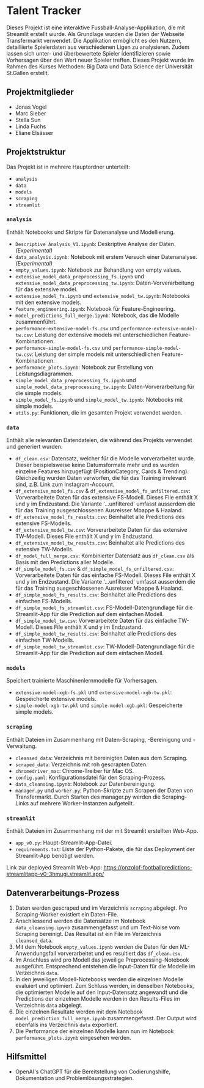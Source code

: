 # Talent Tracker
Dieses Projekt ist eine interaktive Fussball-Analyse-Applikation, die mit Streamlit erstellt wurde. Als Grundlage wurden die Daten der Webseite Transfermarkt verwendet. Die Applikation ermöglicht es den Nutzern, detaillierte Spielerdaten aus verschiedenen Ligen zu analysieren. Zudem lassen sich unter- und überbewertete Spieler identifizieren sowie Vorhersagen über den Wert neuer Spieler treffen. Dieses Projekt wurde im Rahmen des Kurses Methoden: Big Data und Data Science der Universität St.Gallen erstellt.

## Projektmitglieder
- Jonas Vogel
- Marc Sieber
- Stella Sun
- Linda Fuchs
- Eliane Elsässer

## Projektstruktur
Das Projekt ist in mehrere Hauptordner unterteilt:

- `analysis`
- `data`
- `models`
- `scraping`
- `streamlit`

### `analysis`
Enthält Notebooks und Skripte für Datenanalyse und Modellierung.

- `Descriptive Analysis_V1.ipynb`: Deskriptive Analyse der Daten. *(Experimental)*
- `data_analysis.ipynb`: Notebook mit erstem Versuch einer Datenanalyse. *(Experimental)*
- `empty_values.ipynb`: Notebook zur Behandlung von empty values.
- `extensive_model_data_preprocessing_fs.ipynb` und `extensive_model_data_preprocessing_tw.ipynb`: Daten-Vorverarbeitung für das extensive model.
- `extensive_model_fs.ipynb` und `extensive_model_tw.ipynb`: Notebooks mit den extensive models.
- `feature_engineering.ipynb`: Notebook für Feature-Engineering.
- `model_predictions_full_merge.ipynb`: Notebook, das die Modelle zusammenführt.
- `performance-extensive-model-fs.csv` und `performance-extensive-model-tw.csv`: Leistung der extensive models mit unterschiedlichen Feature-Kombinationen.
- `performance-simple-model-fs.csv` und `performance-simple-model-tw.csv`: Leistung der simple models mit unterschiedlichen Feature-Kombinationen.
- `performance_plots.ipynb`: Notebook zur Erstellung von Leistungsdiagrammen.
- `simple_model_data_preprocessing_fs.ipynb` und `simple_model_data_preprocessing_tw.ipynb`: Daten-Vorverarbeitung für die simple models.
- `simple_model_fs.ipynb` und `simple_model_tw.ipynb`: Notebooks mit simple models.
- `utils.py`: Funktionen, die im gesamten Projekt verwendet werden.

### `data`
Enthält alle relevanten Datendateien, die während des Projekts verwendet und generiert wurden.

- `df_clean.csv`: Datensatz, welcher für die Modelle vorverarbeitet wurde. Dieser beispielsweise keine Datumsformate mehr und es wurden einzelne Features hinzugefügt (PositionCategory, Cards & Trending). Gleichzeitig wurden Daten verworfen, die für das Training irrelevant sind, z.B. Link zum Instagram-Account.
- `df_extensive_model_fs.csv` & `df_extensive_model_fs_unfiltered.csv`: Vorverarbeitete Daten für das extensive FS-Modell. Dieses File enthält X und y im Endzustand. Die Variante '...unfiltered' umfasst ausserdem die für das Training ausgeschlossenen Ausreisser Mbappe & Haaland.
- `df_extensive_model_fs_results.csv`: Beinhaltet alle Predictions des extensive FS-Modells.
- `df_extensive_model_tw.csv`: Vorverarbeitete Daten für das extensive TW-Modell. Dieses File enthält X und y im Endzustand.
- `df_extensive_model_tw_results.csv`: Beinhaltet alle Predictions des extensive TW-Modells.
- `df_model_full_merge.csv`: Kombinierter Datensatz aus `df_clean.csv` als Basis mit den Predictions aller Modelle.
- `df_simple_model_fs.csv` & `df_simple_model_fs_unfiltered.csv`: Vorverarbeitete Daten für das einfache FS-Modell. Dieses File enthält X und y im Endzustand. Die Variante '...unfiltered' umfasst ausserdem die für das Training ausgeschlossenen Ausreisser Mbappe & Haaland.
- `df_simple_model_fs_results.csv`: Beinhaltet alle Predictions des einfachen FS-Modells.
- `df_simple_model_fs_streamlit.csv`: FS-Modell-Datengrundlage für die Streamlit-App für die Prediction auf dem einfachen Modell.
- `df_simple_model_tw.csv`: Vorverarbeitete Daten für das einfache TW-Modell. Dieses File enthält X und y im Endzustand.
- `df_simple_model_tw_results.csv`: Beinhaltet alle Predictions des einfachen TW-Modells.
- `df_simple_model_tw_streamlit.csv`: TW-Modell-Datengrundlage für die Streamlit-App für die Prediction auf dem einfachen Modell.

### `models`
Speichert trainierte Maschinenlernmodelle für Vorhersagen.

- `extensive-model-xgb-fs.pkl` und `extensive-model-xgb-tw.pkl`: Gespeicherte extensive models.
- `simple-model-xgb-tw.pkl` und `simple-model-xgb.pkl`: Gespeicherte simple models.

### `scraping`
Enthält Dateien im Zusammenhang mit Daten-Scraping, -Bereinigung und -Verwaltung.

- `cleansed_data`: Verzeichnis mit bereinigten Daten aus dem Scraping.
- `scraped_data`: Verzeichnis mit roh gescrapten Daten.
- `chromedriver_mac`: Chrome-Treiber für Mac OS.
- `config.yaml`: Konfigurationsdatei für den Scraping-Prozess.
- `data_cleansing.ipynb`: Notebook zur Datenbereinigung.
- `manager.py` und `worker.py`: Python-Skripte zum Scrapen der Daten von Transfermarkt. Durch Starten des manager.py werden die Scraping-Links auf mehrere Worker-Instanzen aufgeteilt.

### `streamlit`
Enthält Dateien im Zusammenhang mit der mit Streamlit erstellten Web-App.

- `app_v0.py`: Haupt-Streamlit-App-Datei.
- `requirements.txt`: Liste der Python-Pakete, die für das Deployment der Streamlit-App benötigt werden.

Link zur deployed Streamlit Web-App: https://onzolof-footballpredictions-streamlitapp-v0-3hmugi.streamlit.app/

## Datenverarbeitungs-Prozess

1. Daten werden gescraped und im Verzeichnis `scraping` abgelegt. Pro Scraping-Worker existiert ein Daten-File.
2. Anschliessend werden die Datensätze im Notebook `data_cleansing.ipynb` zusammengefasst und um Text-Noise vom Scraping bereinigt. Das Resultat ist ein File im Verzeichnis `cleansed_data`.
3. Mit dem Notebook `empty_values.ipynb` werden die Daten für den ML-Anwendungsfall vorverarbeitet und es resultiert das `df_clean.csv`.
4. Im Anschluss wird pro Modell das jeweilige Preprocessing-Notebook ausgeführt. Entsprechend entstehen die Input-Daten für die Modelle im Verzeichnis `data`.
5. In den jeweiligen Modell-Notebooks werden die einzelnen Modelle evaluiert und optimiert. Zum Schluss werden, in denselben Notebooks, die optimierten Modelle auf den Input-Datensatz angewandt und die Predictions der einzelnen Modelle werden in den Results-Files im Verzeichnis `data` abgelegt.
6. Die einzelnen Resultate werden mit dem Notebook `model_prediction_full_merge.ipynb` zusammengefasst. Der Output wird ebenfalls ins Verzeichnis `data` exportiert.
7. Die Performance der einzelnen Modelle kann nun im Notebook `performance_plots.ipynb` eingesehen werden.

## Hilfsmittel
- OpenAI's ChatGPT für die Bereitstellung von Codierungshilfe, Dokumentation und Problemlösungsstrategien.

